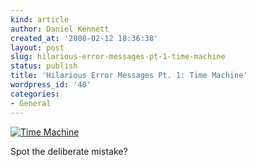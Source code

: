 ```yaml
---
kind: article
author: Daniel Kennett
created_at: '2008-02-12 18:36:38'
layout: post
slug: hilarious-error-messages-pt-1-time-machine
status: publish
title: 'Hilarious Error Messages Pt. 1: Time Machine'
wordpress_id: '48'
categories:
- General
---
```


<a href='/pictures/for_posts/2008/02/tmerror.png' title='Time Machine'><img src='/pictures/for_posts/2008/02/tmerror.png' alt='Time Machine' /></a>

Spot the deliberate mistake?